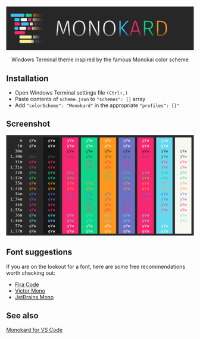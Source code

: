 ![Monokard Theme for Windows Terminal](/images/logotype.png)
<p align="center">Windows Terminal theme inspired by the famous Monokai color scheme</p>

## Installation
- Open Windows Terminal settings file `(Ctrl+,)`
- Paste contents of `scheme.json` to `"schemes": []` array
- Add `"colorScheme": "Monokard"` in the appropriate `"profiles": {}"`

## Screenshot
![Screenshot](/images/preview.png)

## Font suggestions
If you are on the lookout for a font, here are some free recommendations worth checking out:

- [Fira Code](https://github.com/tonsky/FiraCode)
- [Victor Mono](https://rubjo.github.io/victor-mono/)
- [JetBrains Mono](https://www.jetbrains.com/lp/mono/)

## See also
[Monokard for VS Code](https://https://github.com/gfrcsd/vscode-monokard#readme)
